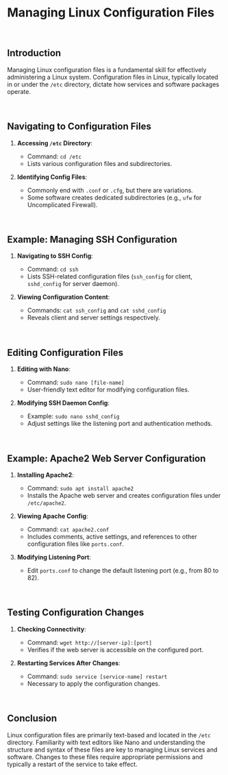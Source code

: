 # Managing Linux Configuration Files

<br>

## Introduction

Managing Linux configuration files is a fundamental skill for effectively administering a Linux system. Configuration files in Linux, typically located in or under the `/etc` directory, dictate how services and software packages operate.

<br>

## Navigating to Configuration Files

1. **Accessing `/etc` Directory**:
   - Command: `cd /etc`
   - Lists various configuration files and subdirectories.

2. **Identifying Config Files**:
   - Commonly end with `.conf` or `.cfg`, but there are variations.
   - Some software creates dedicated subdirectories (e.g., `ufw` for Uncomplicated Firewall).

<br>

## Example: Managing SSH Configuration

1. **Navigating to SSH Config**:
   - Command: `cd ssh`
   - Lists SSH-related configuration files (`ssh_config` for client, `sshd_config` for server daemon).

2. **Viewing Configuration Content**:
   - Commands: `cat ssh_config` and `cat sshd_config`
   - Reveals client and server settings respectively.

<br>

## Editing Configuration Files

1. **Editing with Nano**:
   - Command: `sudo nano [file-name]`
   - User-friendly text editor for modifying configuration files.

2. **Modifying SSH Daemon Config**:
   - Example: `sudo nano sshd_config`
   - Adjust settings like the listening port and authentication methods.

<br>

## Example: Apache2 Web Server Configuration

1. **Installing Apache2**:
   - Command: `sudo apt install apache2`
   - Installs the Apache web server and creates configuration files under `/etc/apache2`.

2. **Viewing Apache Config**:
   - Command: `cat apache2.conf`
   - Includes comments, active settings, and references to other configuration files like `ports.conf`.

3. **Modifying Listening Port**:
   - Edit `ports.conf` to change the default listening port (e.g., from 80 to 82).

<br>

## Testing Configuration Changes

1. **Checking Connectivity**:
   - Command: `wget http://[server-ip]:[port]`
   - Verifies if the web server is accessible on the configured port.

2. **Restarting Services After Changes**:
   - Command: `sudo service [service-name] restart`
   - Necessary to apply the configuration changes.

<br>

## Conclusion

Linux configuration files are primarily text-based and located in the `/etc` directory. Familiarity with text editors like Nano and understanding the structure and syntax of these files are key to managing Linux services and software. Changes to these files require appropriate permissions and typically a restart of the service to take effect.
